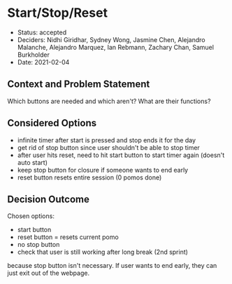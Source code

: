 # Start/Stop/Reset

- Status: accepted
- Deciders: Nidhi Giridhar, Sydney Wong, Jasmine Chen, Alejandro Malanche, Alejandro Marquez, Ian Rebmann, Zachary Chan, Samuel Burkholder
- Date: 2021-02-04

## Context and Problem Statement

Which buttons are needed and which aren't? What are their functions?

## Considered Options

- infinite timer after start is pressed and stop ends it for the day
- get rid of stop button since user shouldn't be able to stop timer
- after user hits reset, need to hit start button to start timer again (doesn't auto start)
- keep stop button for closure if someone wants to end early
- reset button resets entire session (0 pomos done)

## Decision Outcome

Chosen options:

- start button
- reset button = resets current pomo
- no stop button
- check that user is still working after long break (2nd sprint)

because stop button isn't necessary. If user wants to end early, they can just exit out of the webpage.
